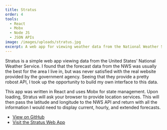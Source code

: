 ```yaml
---
title: Stratus
order: 4
tools:
  - React
  - Mobx
  - Node JS
  - JSON APIs
image: /images/uploads/stratus.jpg
excerpt: A web app for viewing weather data from the National Weather Service
---
```

Stratus is a simple web app viewing data from the United States' National Weather Service. I found that the forecast data from the NWS was usually the best for the area I live in, but was never satisfied with the real website provided by the government agency. Seeing that they provide a pretty robost API, I took up the opportunity to build my own interface to this data.

This app was written in React and uses Mobx for state management. Upon loading, Stratus will ask your browser to provide location services. This will then pass the latitude and longitude to the NWS API and return with all the information I would need to display current, hourly, and extended forecasts.

- [View on GitHub](https://github.com/sts24/stratus)
- [Visit the Stratus Web App](https://stratusapp.netlify.com/)